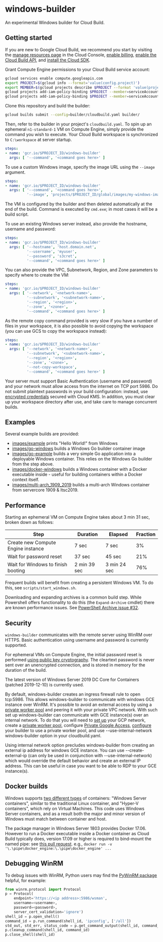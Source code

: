 # windows-builder

An experimental Windows builder for Cloud Build.

## Getting started

If you are new to Google Cloud Build, we recommend you start by visiting the [manage resources page](https://console.cloud.google.com/cloud-resource-manager) in the Cloud Console, [enable billing](https://cloud.google.com/billing/docs/how-to/modify-project), [enable the Cloud Build API](https://console.cloud.google.com/flows/enableapi?apiid=cloudbuild.googleapis.com), and [install the Cloud SDK](https://cloud.google.com/sdk/docs/).

Grant Compute Engine permissions to your Cloud Build service account:

```sh
gcloud services enable compute.googleapis.com
export PROJECT=$(gcloud info --format='value(config.project)')
export MEMBER=$(gcloud projects describe $PROJECT --format 'value(projectNumber)')@cloudbuild.gserviceaccount.com
gcloud projects add-iam-policy-binding $PROJECT --member=serviceAccount:$MEMBER --role='roles/compute.admin'
gcloud projects add-iam-policy-binding $PROJECT --member=serviceAccount:$MEMBER --role='roles/iam.serviceAccountUser'
```

Clone this repository and build the builder:
```sh
gcloud builds submit --config=builder/cloudbuild.yaml builder/
```

Then, refer to the builder in your project's `cloudbuild.yaml`.  To spin up an ephemeral `n1-standard-1` VM on Compute Engine, simply provide the command you wish to execute.  Your Cloud Build workspace is synchronized to `C:\workspace` at server startup.

```yaml
steps:
- name: 'gcr.io/$PROJECT_ID/windows-builder'
  args: [ '--command', '<command goes here>' ]
```

To use a custom Windows image, specify the image URL using the `--image` argument.

```yaml
steps:
- name: 'gcr.io/$PROJECT_ID/windows-builder'
  args: [ '--command', '<command goes here>',
          '--image', 'projects/$PROJECT_ID/global/images/my-windows-image']
```

The VM is configured by the builder and then deleted automatically at the end of the build.  Command is executed by `cmd.exe`; in most cases it will be a build script.

To use an existing Windows server instead, also provide the hostname, username and password:

```yaml
steps:
- name: 'gcr.io/$PROJECT_ID/windows-builder'
  args: [ '--hostname', 'host.domain.net',
          '--username', 'myuser',
          '--password', 's3cret',
          '--command', '<command goes here>' ]
```

You can also provide the VPC, Subnetwork, Region, and Zone parameters to specify where to create the VM:

```yaml
steps:
- name: 'gcr.io/$PROJECT_ID/windows-builder'
  args: [ '--network', '<network-name>',
          '--subnetwork', '<subnetwork-name>',
          '--region', '<region>',
          '--zone', '<zone>',
          '--command', '<command goes here>' ]
```

As the remote copy command provided is very slow if you have a number of files in your workspace, it is also possible to avoid copying the workspace (you can use GCS to copy the workspace instead):

```yaml
steps:
- name: 'gcr.io/$PROJECT_ID/windows-builder'
  args: [ '--network', '<network-name>',
          '--subnetwork', '<subnetwork-name>',
          '--region', '<region>',
          '--zone', '<zone>',
          '--not-copy-workspace',
          '--command', '<command goes here>' ]
```

Your server must support Basic Authentication (username and password) and your network must allow access from the internet on TCP port 5986.  Do not submit plaintext passwords in your build configuration: instead, use [encrypted credentials](https://cloud.google.com/cloud-build/docs/securing-builds/use-encrypted-secrets-credentials) secured with Cloud KMS.  In addition, you must clear up your workspace directory after use, and take care to manage concurrent builds.

## Examples

Several example builds are provided:

* [images/example](images/example) prints "Hello World!" from Windows
* [images/go-windows](images/go-windows) builds a Windows Go builder container
  image
* [images/go-example](images/go-example) builds a very simple Go application
  into a deployable Windows container.  This relies on the Windows Go builder
  from the step above.
* [images/docker-windows](images/docker-windows) builds a Windows container with
  a Docker executable inside - useful for building containers within a
  Docker context itself.
* [images/multi-arch_1909_2019](images/multi-arch_1909_2019) builds a multi-arch Windows container from servercore 1909 & ltsc2019.

## Performance

Starting an ephemeral VM on Compute Engine takes about 3 min 31 sec, broken down as follows:

| Step | Duration | Elapsed | Fraction |
|------|----------|---------|----------|
| Create new Compute Engine instance | 7 sec | 7 sec | 3% |
| Wait for password reset | 37 sec | 45 sec | 21% |
| Wait for Windows to finish booting | 2 min 39 sec | 3 min 24 sec | 76% |

Frequent builds will benefit from creating a persistent Windows VM.  To do this, see `scripts/start_windows.sh`.

Downloading and expanding archives is a common build step.  While Powershell offers functionality to do this (the `Expand-Archive` cmdlet) there are known performance issues.  See [PowerShell Archive issue #32](https://github.com/PowerShell/Microsoft.PowerShell.Archive/issues/32).

## Security

`windows-builder` communicates with the remote server using WinRM over HTTPS.  Basic authentication using username and password is currently supported.

For ephemeral VMs on Compute Engine, the initial password reset is performed [using public key cryptography](https://cloud.google.com/compute/docs/instances/windows/automate-pw-generation).  The cleartext password is never sent over an unencrypted connection, and is stored in memory for the duration of the build.

The latest version of Windows Server 2019 DC Core for Containers (patched 2019-12-10) is currently used.

By default, windows-builder creates an ingress firewall rule to open tcp:5986.  This allows windows-builder to communicate
with windows GCE instance over WinRM.  It's possible to avoid an external access by using a [private worker pool](https://cloud.google.com/build/docs/private-pools/private-pools-overview) and peering
it with your private VPC network.  With such set up windows-builder can communicate with GCE instance(s) over an internal network.  To do that you will need to [set up](https://cloud.google.com/build/docs/private-pools/set-up-private-pool-environment) your GCP network, create a [private worker pool](https://cloud.google.com/build/docs/private-pools/create-manage-private-pools), configure [Private Google Access](https://cloud.google.com/vpc/docs/configure-private-google-access), [configure](https://cloud.google.com/build/docs/private-pools/run-builds-in-private-pool) your builder to use a private worker pool, and use --use-internal-network windows-builder option in your cloudbuild.yaml.

Using internal network option precludes windows-builder from creating an external ip address for windows GCE instance.
You can use --create-external-ip (can only be used in conjunction with --use-internal-network) which would override the
default behavior and create an external IP address.  This can be useful in case you want to be able to RDP to your
GCE instance(s).

## Docker builds

Windows supports [two different types](https://docs.microsoft.com/en-us/virtualization/windowscontainers/manage-containers/hyperv-container) of containers: "Windows Server containers", similar to the traditional Linux container, and "Hyper-V containers", which rely on Virtual Machines.  This code uses Windows Server containers, and as a result both the major and minor version of Windows must match between container and host.

The package manager in Windows Server 1803 provides Docker 17.06.  However to run a Docker executable inside a Docker container as Cloud Build typically does, version 17.09 or higher is required to bind-mount the named pipe: see [this pull request](https://github.com/StefanScherer/insider-docker-machine/pull/1).  e.g., `docker run -v '\.\pipe\docker_engine:\.\pipe\docker_engine' ...`

## Debugging WinRM

To debug issues with WinRM, Python users may find the [PyWinRM package](https://github.com/diyan/pywinrm) helpful, for example:

```python
from winrm.protocol import Protocol
p = Protocol(
    endpoint='https://<ip address>:5986/wsman',
    username=<username>,
    password=<password>,
    server_cert_validation='ignore')
shell_id = p.open_shell()
command_id = p.run_command(shell_id, 'ipconfig', ['/all'])
std_out, std_err, status_code = p.get_command_output(shell_id, command_id)
p.cleanup_command(shell_id, command_id)
p.close_shell(shell_id)
```

